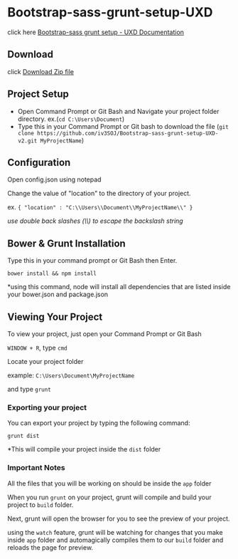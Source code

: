 # Bootstrap-sass-grunt-setup-UXD

click here  [Bootstrap-sass grunt setup - UXD Documentation](http://iv3soj.github.io/Bootstrap-sass-grunt-setup-UXD-v2/)


## Download

click [Download Zip file](https://github.com/iv3SOJ/Bootstrap-sass-grunt-setup-UXD/zipball/master)


## Project Setup

* Open Command Prompt or Git Bash and Navigate your project folder directory.  ex.(`cd C:\Users\Document`)
* Type this in your Command Prompt or Git bash to download the file (`git clone https://github.com/iv3SOJ/Bootstrap-sass-grunt-setup-UXD-v2.git MyProjectName`) 



## Configuration

Open config.json using notepad

Change the value of "location" to the directory of your project.

ex. `{ "location" : "C:\\Users\\Document\\MyProjectName\\" }`

*use double back slashes (\\\\) to escape the backslash string*


## Bower & Grunt Installation

Type this in your command prompt or Git Bash then Enter.

`bower install && npm install`

*using this command, node will install all dependencies that are listed inside your bower.json and package.json


## Viewing Your Project

To view your project, just open your Command Prompt or Git Bash

`WINDOW + R`, type `cmd`

Locate your project folder

example: `C:\Users\Document\MyProjectName`

and type `grunt`

### Exporting your project

You can export your project by typing the following command:

`grunt dist`

*This will compile your project inside the `dist` folder


### Important Notes

All the files that you will be working on should be inside the `app` folder

When you run `grunt` on your project, grunt will compile and build your project to `build` folder.

Next, grunt will open the browser for you to see the preview of your project.

using the `watch` feature, grunt will be watching for changes that you make inside `app` folder and automagically compiles them to our `build` folder and reloads the page for preview.